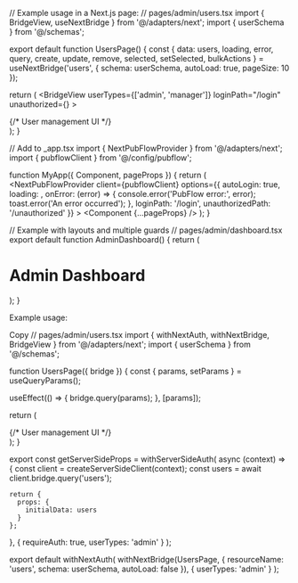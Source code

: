 // Example usage in a Next.js page:
// pages/admin/users.tsx
import { BridgeView, useNextBridge } from '@/adapters/next';
import { userSchema } from '@/schemas';

export default function UsersPage() {
  const {
    data: users,
    loading,
    error,
    query,
    create,
    update,
    remove,
    selected,
    setSelected,
    bulkActions
  } = useNextBridge('users', {
    schema: userSchema,
    autoLoad: true,
    pageSize: 10
  });

  return (
    <BridgeView
      userTypes={['admin', 'manager']}
      loginPath="/login"
      unauthorized={<UnauthorizedPage />}
    >
      <div className="users-page">
        {/* User management UI */}
      </div>
    </BridgeView>
  );
}

// Add to _app.tsx
import { NextPubFlowProvider } from '@/adapters/next';
import { pubflowClient } from '@/config/pubflow';

function MyApp({ Component, pageProps }) {
  return (
    <NextPubFlowProvider
      client={pubflowClient}
      options={{
        autoLogin: true,
        loading: <AppLoader />,
        onError: (error) => {
          console.error('PubFlow error:', error);
          toast.error('An error occurred');
        },
        loginPath: '/login',
        unauthorizedPath: '/unauthorized'
      }}
    >
      <Component {...pageProps} />
    </NextPubFlowProvider>
  );
}

// Example with layouts and multiple guards
// pages/admin/dashboard.tsx
export default function AdminDashboard() {
  return (
    <BridgeView requireAuth loginPath="/login">
      <AdminLayout>
        <BridgeView userTypes="admin">
          <div className="admin-dashboard">
            <h1>Admin Dashboard</h1>
            <DashboardContent />
          </div>
        </BridgeView>
      </AdminLayout>
    </BridgeView>
  );
}


Example usage:

Copy
// pages/admin/users.tsx
import { withNextAuth, withNextBridge, BridgeView } from '@/adapters/next';
import { userSchema } from '@/schemas';

function UsersPage({ bridge }) {
  const { params, setParams } = useQueryParams();

  useEffect(() => {
    bridge.query(params);
  }, [params]);

  return (
    <BridgeView userTypes="admin">
      <div className="users-page">
        {/* User management UI */}
      </div>
    </BridgeView>
  );
}

export const getServerSideProps = withServerSideAuth(
  async (context) => {
    const client = createServerSideClient(context);
    const users = await client.bridge.query('users');

    return {
      props: {
        initialData: users
      }
    };
  },
  {
    requireAuth: true,
    userTypes: 'admin'
  }
);

export default withNextAuth(
  withNextBridge(UsersPage, {
    resourceName: 'users',
    schema: userSchema,
    autoLoad: false
  }),
  {
    userTypes: 'admin'
  }
);